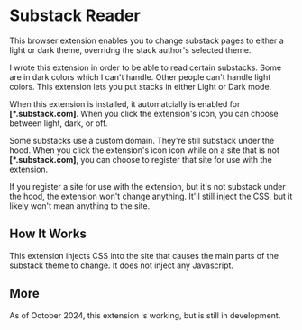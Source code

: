 # Substack Reader

This browser extension enables you to change substack pages to either a light or dark theme,
overridng the stack author's selected theme.

I wrote this extension in order to be able to read certain substacks. Some are in dark colors which I can't handle.
Other people can't handle light colors. This extension lets you put stacks in either Light or Dark mode.

When this extension is installed, it automatcially is enabled for **[*.substack.com]**. When you click the extension's
icon, you can choose between light, dark, or off.

Some substacks use a custom domain. They're still substack under the hood. When you click the extension's icon
icon while on a site that is not **[*.substack.com]**, you can choose to register that site for use with the extension.

If you register a site for use with the extension, but it's not substack under the hood, the extension won't change
anything. It'll still inject the CSS, but it likely won't mean anything to the site.

## How It Works

This extension injects CSS into the site that causes the main parts of the substack theme to change.
It does not inject any Javascript.

## More

As of October 2024, this extension is working, but is still in development.
